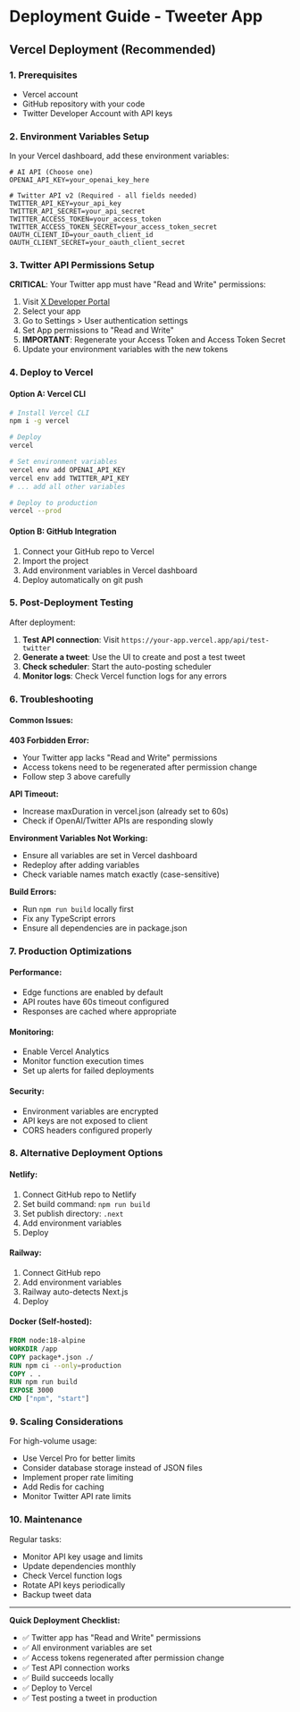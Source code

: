 # Deployment Guide - Tweeter App

## Vercel Deployment (Recommended)

### 1. Prerequisites
- Vercel account
- GitHub repository with your code
- Twitter Developer Account with API keys

### 2. Environment Variables Setup

In your Vercel dashboard, add these environment variables:

```env
# AI API (Choose one)
OPENAI_API_KEY=your_openai_key_here

# Twitter API v2 (Required - all fields needed)
TWITTER_API_KEY=your_api_key
TWITTER_API_SECRET=your_api_secret  
TWITTER_ACCESS_TOKEN=your_access_token
TWITTER_ACCESS_TOKEN_SECRET=your_access_token_secret
OAUTH_CLIENT_ID=your_oauth_client_id
OAUTH_CLIENT_SECRET=your_oauth_client_secret
```

### 3. Twitter API Permissions Setup

**CRITICAL**: Your Twitter app must have "Read and Write" permissions:

1. Visit [X Developer Portal](https://developer.x.com/en/portal/dashboard)
2. Select your app
3. Go to Settings > User authentication settings
4. Set App permissions to "Read and Write"
5. **IMPORTANT**: Regenerate your Access Token and Access Token Secret
6. Update your environment variables with the new tokens

### 4. Deploy to Vercel

#### Option A: Vercel CLI
```bash
# Install Vercel CLI
npm i -g vercel

# Deploy
vercel

# Set environment variables
vercel env add OPENAI_API_KEY
vercel env add TWITTER_API_KEY
# ... add all other variables

# Deploy to production
vercel --prod
```

#### Option B: GitHub Integration
1. Connect your GitHub repo to Vercel
2. Import the project
3. Add environment variables in Vercel dashboard
4. Deploy automatically on git push

### 5. Post-Deployment Testing

After deployment:

1. **Test API connection**: Visit `https://your-app.vercel.app/api/test-twitter`
2. **Generate a tweet**: Use the UI to create and post a test tweet
3. **Check scheduler**: Start the auto-posting scheduler
4. **Monitor logs**: Check Vercel function logs for any errors

### 6. Troubleshooting

#### Common Issues:

**403 Forbidden Error:**
- Your Twitter app lacks "Read and Write" permissions
- Access tokens need to be regenerated after permission change
- Follow step 3 above carefully

**API Timeout:**
- Increase maxDuration in vercel.json (already set to 60s)
- Check if OpenAI/Twitter APIs are responding slowly

**Environment Variables Not Working:**
- Ensure all variables are set in Vercel dashboard
- Redeploy after adding variables
- Check variable names match exactly (case-sensitive)

**Build Errors:**
- Run `npm run build` locally first
- Fix any TypeScript errors
- Ensure all dependencies are in package.json

### 7. Production Optimizations

#### Performance:
- Edge functions are enabled by default
- API routes have 60s timeout configured
- Responses are cached where appropriate

#### Monitoring:
- Enable Vercel Analytics
- Monitor function execution times
- Set up alerts for failed deployments

#### Security:
- Environment variables are encrypted
- API keys are not exposed to client
- CORS headers configured properly

### 8. Alternative Deployment Options

#### Netlify:
1. Connect GitHub repo to Netlify
2. Set build command: `npm run build`
3. Set publish directory: `.next`
4. Add environment variables
5. Deploy

#### Railway:
1. Connect GitHub repo
2. Add environment variables
3. Railway auto-detects Next.js
4. Deploy

#### Docker (Self-hosted):
```dockerfile
FROM node:18-alpine
WORKDIR /app
COPY package*.json ./
RUN npm ci --only=production
COPY . .
RUN npm run build
EXPOSE 3000
CMD ["npm", "start"]
```

### 9. Scaling Considerations

For high-volume usage:
- Use Vercel Pro for better limits
- Consider database storage instead of JSON files
- Implement proper rate limiting
- Add Redis for caching
- Monitor Twitter API rate limits

### 10. Maintenance

Regular tasks:
- Monitor API key usage and limits
- Update dependencies monthly
- Check Vercel function logs
- Rotate API keys periodically
- Backup tweet data

---

**Quick Deployment Checklist:**
- ✅ Twitter app has "Read and Write" permissions
- ✅ All environment variables are set
- ✅ Access tokens regenerated after permission change
- ✅ Test API connection works
- ✅ Build succeeds locally
- ✅ Deploy to Vercel
- ✅ Test posting a tweet in production